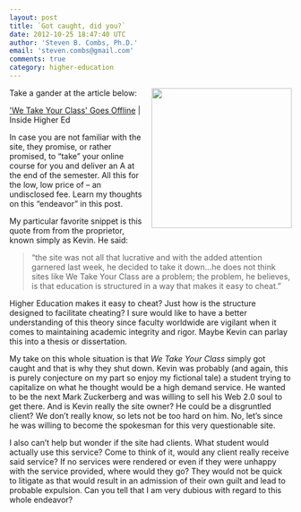 ```yaml
---
layout: post
title: `Got caught, did you?`
date: 2012-10-25 18:47:40 UTC
author: 'Steven B. Combs, Ph.D.'
email: 'steven.combs@gmail.com'
comments: true
category: higher-education
---
```


<img style="margin-left: 10px; margin-bottom: 10px;" src="http://3.bp.blogspot.com/-H-sPawAMu2E/UGNVUhc3d1I/AAAAAAABCPE/zRx-H2V283s/s320/We+Take+Your+Class+-+Offline.png" align="right" width="250" />Take a gander at the article below:

['We Take Your Class' Goes Offline](http://www.insidehighered.com/quicktakes/2012/09/26/we-take-your-class-goes-offline) | Inside Higher Ed

In case you are not familiar with the site, they promise, or rather promised, to “take” your online course for you and deliver an A at the end of the semester. All this for the low, low price of – an undisclosed fee. Learn my thoughts on this “endeavor” in this post.
<!--more-->

My particular favorite snippet is this quote from from the proprietor, known simply as Kevin. He said:

>“the site was not all that lucrative and with the added attention garnered last week, he decided to take it down…he does not think sites like We Take Your Class are a problem; the problem, he believes, is that education is structured in a way that makes it easy to cheat.”

Higher Education makes it easy to cheat? Just how is the structure designed to facilitate cheating? I sure would like to have a better understanding of this theory since faculty worldwide are vigilant when it comes to maintaining academic integrity and rigor. Maybe Kevin can parlay this into a thesis or dissertation.

My take on this whole situation is that *We Take Your Class* simply got caught and that is why they shut down. Kevin was probably (and again, this is purely conjecture on my part so enjoy my fictional tale) a student trying to capitalize on what he thought would be a high demand service. He wanted to be the next Mark Zuckerberg and was willing to sell his Web 2.0 soul to get there. And is Kevin really the site owner? He could be a disgruntled client? We don’t really know, so lets not be too hard on him. No, let’s since he was willing to become the spokesman for this very questionable site.

I also can’t help but wonder if the site had clients. What student would actually use this service? Come to think of it, would any client really receive said service? If no services were rendered or even if they were unhappy with the service provided, where would they go? They would not be quick to litigate as that would result in an admission of their own guilt and lead to probable expulsion.  Can you tell that I am very dubious with regard to this whole endeavor?
